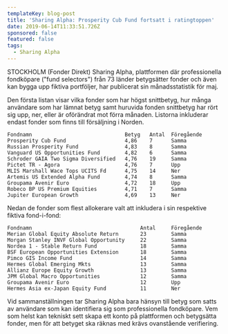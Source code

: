 ```yaml
---
templateKey: blog-post
title: 'Sharing Alpha: Prosperity Cub Fund fortsatt i ratingtoppen'
date: 2019-06-14T11:33:51.726Z
sponsored: false
featured: false
tags:
  - Sharing Alpha
---
```

STOCKHOLM (Fonder Direkt) Sharing Alpha, plattformen där professionella fondköpare ("fund selectors") från 73 länder betygsätter fonder och även kan bygga upp fiktiva portföljer, har publicerat sin månadsstatistik för maj.

Den första listan visar vilka fonder som har högst snittbetyg, hur många användare som har lämnat betyg samt huruvida fonden snittbetyg har rört sig upp, ner, eller är oförändrat mot förra månaden. Listorna inkluderar endast fonder som finns till försäljning i Norden.
```
Fondnamn                              Betyg   Antal  Föregående 
Prosperity Cub Fund                   4,86    7      Samma      
Russian Prosperity Fund               4,83    8      Samma      
Vanguard US Opportunities Fund        4,82    6      Samma      
Schroder GAIA Two Sigma Diversified   4,76    19     Samma      
Pictet TR - Agora                     4,76    7      Upp        
MLIS Marshall Wace Tops UCITS Fd      4,75    14     Ner        
Artemis US Extended Alpha Fund        4,74    8      Samma      
Groupama Avenir Euro                  4,72    18     Upp        
Robeco BP US Premium Equities         4,71    7      Samma      
Jupiter European Growth               4,69    13     Ner        
```
Nedan de fonder som flest allokerare valt att inkludera i sin respektive fiktiva fond-i-fond:
```
Fondnamn                                   Antal     Föregående 
Merian Global Equity Absolute Return       23        Samma      
Morgan Stanley INVF Global Opportunity     22        Samma      
Nordea 1 - Stable Return Fund              18        Samma      
BSF European Opportunities Extension       18        Samma      
Pimco GIS Income Fund                      14        Samma      
Hermes Global Emerging Mkts                13        Samma      
Allianz Europe Equity Growth               13        Samma      
JPM Global Macro Opportunities             12        Samma      
Groupama Avenir Euro                       12        Upp        
Hermes Asia ex-Japan Equity Fund           11        Ner        
```
Vid sammanställningen tar Sharing Alpha bara hänsyn till betyg som satts av användare som kan identifiera sig som professionella fondköpare. Vem som helst kan tekniskt sett skapa ett konto på plattformen och betygsätta fonder, men för att betyget ska räknas med krävs ovanstående verifiering.
